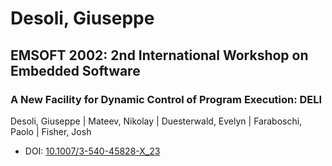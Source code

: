 # Desoli, Giuseppe

## EMSOFT 2002: 2nd International Workshop on Embedded Software

### A New Facility for Dynamic Control of Program Execution: DELI
Desoli, Giuseppe | Mateev, Nikolay | Duesterwald, Evelyn | Faraboschi, Paolo | Fisher, Josh
* DOI: [10.1007/3-540-45828-X_23](https://doi.org/10.1007/3-540-45828-X_23)

